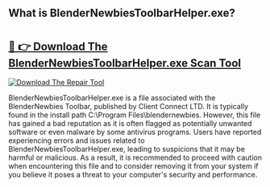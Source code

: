 ## What is BlenderNewbiesToolbarHelper.exe? 

# <h2><a href="https://exedetect.com/download.php?BlenderNewbiesToolbarHelper.exe">🔗 👉 Download The BlenderNewbiesToolbarHelper.exe Scan Tool</a></h2>

[![Download The Repair Tool](https://exedetect.com/download-button.jpg)](https://exedetect.com/download.php?BlenderNewbiesToolbarHelper.exe)

BlenderNewbiesToolbarHelper.exe is a file associated with the BlenderNewbies Toolbar, published by Client Connect LTD. It is typically found in the install path C:\Program Files\blendernewbies. However, this file has gained a bad reputation as it is often flagged as potentially unwanted software or even malware by some antivirus programs. Users have reported experiencing errors and issues related to BlenderNewbiesToolbarHelper.exe, leading to suspicions that it may be harmful or malicious. As a result, it is recommended to proceed with caution when encountering this file and to consider removing it from your system if you believe it poses a threat to your computer's security and performance.
